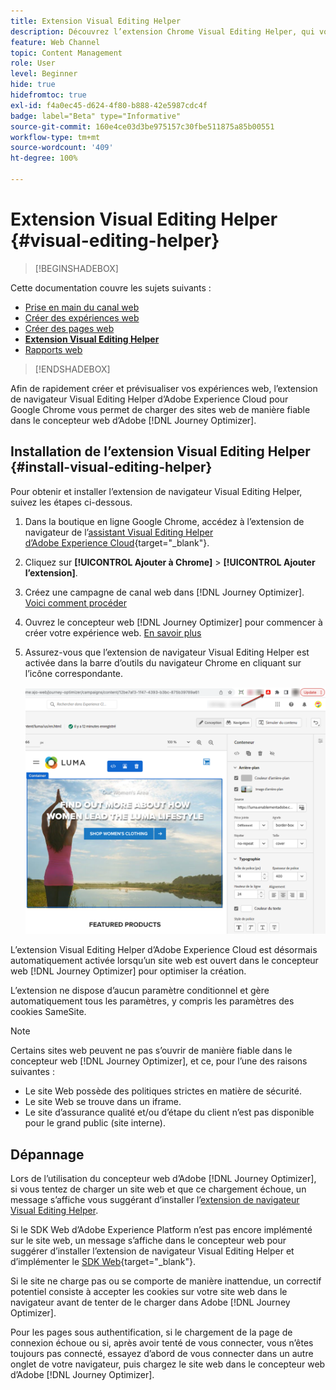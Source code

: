 ```yaml
---
title: Extension Visual Editing Helper
description: Découvrez l’extension Chrome Visual Editing Helper, qui vous permet de créer et de prévisualiser des pages web dans Journey Optimizer.
feature: Web Channel
topic: Content Management
role: User
level: Beginner
hide: true
hidefromtoc: true
exl-id: f4a0ec45-d624-4f80-b888-42e5987cdc4f
badge: label="Beta" type="Informative"
source-git-commit: 160e4ce03d3be975157c30fbe511875a85b00551
workflow-type: tm+mt
source-wordcount: '409'
ht-degree: 100%

---
```


# Extension Visual Editing Helper {#visual-editing-helper}

>[!BEGINSHADEBOX]

Cette documentation couvre les sujets suivants :

* [Prise en main du canal web](get-started-web.md)
* [Créer des expériences web](create-web.md)
* [Créer des pages web](author-web.md)
* **[Extension Visual Editing Helper](visual-editing-helper.md)**
* [Rapports web](web-report.md)

>[!ENDSHADEBOX]

Afin de rapidement créer et prévisualiser vos expériences web, l’extension de navigateur Visual Editing Helper d’Adobe Experience Cloud pour Google Chrome vous permet de charger des sites web de manière fiable dans le concepteur web d’Adobe [!DNL Journey Optimizer].

## Installation de l’extension Visual Editing Helper {#install-visual-editing-helper}

Pour obtenir et installer l’extension de navigateur Visual Editing Helper, suivez les étapes ci-dessous.

1. Dans la boutique en ligne Google Chrome, accédez à l’extension de navigateur de l’[assistant Visual Editing Helper d’Adobe Experience Cloud](https://chrome.google.com/webstore/detail/adobe-experience-cloud-vi/kgmjjkfjacffaebgpkpcllakjifppnca){target="_blank"}.

1. Cliquez sur **[!UICONTROL Ajouter à Chrome]** > **[!UICONTROL Ajouter l’extension]**.

1. Créez une campagne de canal web dans [!DNL Journey Optimizer]. [Voici comment procéder](author-web.md#create-web-campaign)

1. Ouvrez le concepteur web [!DNL Journey Optimizer] pour commencer à créer votre expérience web. [En savoir plus](author-web.md)

1. Assurez-vous que l’extension de navigateur Visual Editing Helper est activée dans la barre d’outils du navigateur Chrome en cliquant sur l’icône correspondante.

   ![](assets/web-visual-editing-extension.png)

L’extension Visual Editing Helper d’Adobe Experience Cloud est désormais automatiquement activée lorsqu’un site web est ouvert dans le concepteur web [!DNL Journey Optimizer] pour optimiser la création.

L’extension ne dispose d’aucun paramètre conditionnel et gère automatiquement tous les paramètres, y compris les paramètres des cookies SameSite.

>[!NOTE]
>
>Certains sites web peuvent ne pas s’ouvrir de manière fiable dans le concepteur web [!DNL Journey Optimizer], et ce, pour l’une des raisons suivantes :
>
> * Le site Web possède des politiques strictes en matière de sécurité.
> * Le site Web se trouve dans un iframe.
> * Le site d’assurance qualité et/ou d’étape du client n’est pas disponible pour le grand public (site interne).


## Dépannage

Lors de l’utilisation du concepteur web d’Adobe [!DNL Journey Optimizer], si vous tentez de charger un site web et que ce chargement échoue, un message s’affiche vous suggérant d’installer l’[extension de navigateur Visual Editing Helper](#install-visual-editing-helper).

Si le SDK Web d’Adobe Experience Platform n’est pas encore implémenté sur le site web, un message s’affiche dans le concepteur web pour suggérer d’installer l’extension de navigateur Visual Editing Helper et d’implémenter le [SDK Web](https://experienceleague.adobe.com/docs/platform-learn/implement-web-sdk/overview.html?lang=fr){target="_blank"}.

Si le site ne charge pas ou se comporte de manière inattendue, un correctif potentiel consiste à accepter les cookies sur votre site web dans le navigateur avant de tenter de le charger dans Adobe [!DNL Journey Optimizer].

Pour les pages sous authentification, si le chargement de la page de connexion échoue ou si, après avoir tenté de vous connecter, vous n’êtes toujours pas connecté, essayez d’abord de vous connecter dans un autre onglet de votre navigateur, puis chargez le site web dans le concepteur web d’Adobe [!DNL Journey Optimizer].
